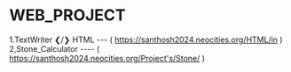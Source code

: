 # WEB_PROJECT
1.TextWriter ❮/❯ HTML --- ( https://santhosh2024.neocities.org/HTML/in )
2,Stone_Calculator  ---- ( https://santhosh2024.neocities.org/Project's/Stone/ )
